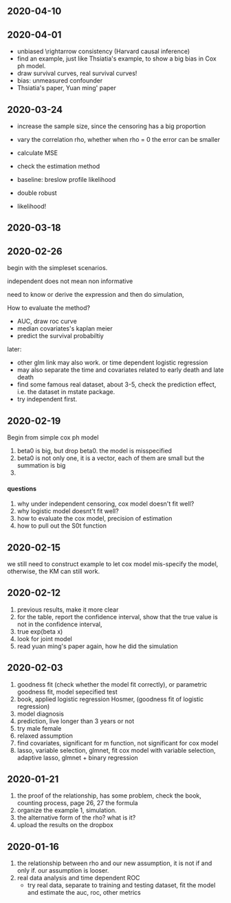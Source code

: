 

## 2020-04-10


## 2020-04-01

* unbiased \rightarrow consistency (Harvard causal inference)
* find an example, just like Thsiatia's example, to show a big bias in Cox ph model. 
* draw survival curves, real survival curves! 
* bias: unmeasured confounder
* Thsiatia's paper, Yuan ming' paper 


## 2020-03-24

* increase the sample size, since the censoring has a big proportion 
* vary the correlation rho, whether when rho = 0 the error can be smaller
* calculate MSE
* check the estimation method 
* baseline: breslow profile likelihood 

* double robust 

* likelihood! 



## 2020-03-18



## 2020-02-26

begin with the simpleset scenarios. 

independent does not mean non informative

need to know or derive the expression and then do simulation, 

How to evaluate the method? 

  + AUC, draw roc curve
  + median covariates's kaplan meier 
  + predict the survival probabiltiy 


later: 
  + other glm link may also work.  or time dependent logistic regression
  + may also separate the time and covariates related to early death and late death 
  + find some famous real dataset, about 3-5, check the prediction effect, i.e. the dataset in mstate package. 
  + try independent first. 


## 2020-02-19

Begin from simple cox ph model

1. beta0 is big, but drop beta0. the model is misspecified
2. beta0 is not only one, it is a vector, each of them are small but the summation is big
3. 

#### questions 

1. why under independent censoring, cox model doesn't fit well? 
2. why logistic model doesnt't fit well? 
3. how to evaluate the cox model, precision of estimation 
4. how to pull out the S0t function


## 2020-02-15

we still need to construct example to let cox model mis-specify the model, otherwise, the KM can still work. 

## 2020-02-12

1. previous results, make it more clear
2. for the table, report the confidence interval, show that the true value is not in the confidence interval,
3. true exp(beta x)
4. look for joint model
5. read yuan ming's paper again, how he did the simulation 


## 2020-02-03

1. goodness fit (check whether the model fit correctly), or parametric goodness fit, model sepecified test
2. book, applied logistic regression Hosmer, (goodness fit of logistic regression)
3. model diagnosis 
4. prediction, live longer than 3 years or not 
5. try male female
6. relaxed assumption 
7. find covariates, significant for m function, not significant for cox model
8. lasso, variable selection, glmnet, fit cox model with variable selection, adaptive lasso, glmnet + binary regression

## 2020-01-21

1. the proof of the relationship, has some problem, check the book, counting process, page 26, 27 the formula
2. organize the example 1, simulation. 
3. the alternative form of the rho? what is it? 
4. upload the results on the dropbox


## 2020-01-16

1. the relationship between rho and our new assumption, it is not if and only if. our assumption is looser. 
2. real data analysis and time dependent ROC
    + try real data, separate to training and testing dataset, fit the model and estimate the auc, roc, other metrics

